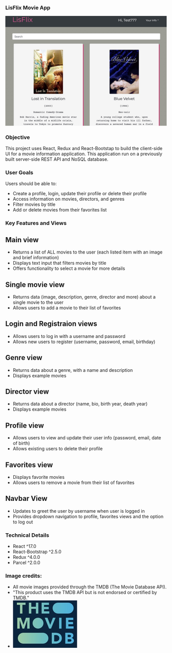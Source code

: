 ### LisFlix Movie App 

![LisFlix Movie App](/img/LisFlix.jpg)

### Objective
This project uses React, Redux and React-Bootstap to build the client-side UI for a movie information application. This application run on a previously built server-side REST API and NoSQL database.

### User Goals
Users should be able to:
* Create a profile, login, update their profile or delete their profile
* Access information on movies, directors, and genres
* Filter movies by title
* Add or delete movies from their favorites list

### Key Features and Views

## Main view
* Returns a list of ALL movies to the user (each listed item with an image and brief information)
* Displays text input that filters movies by title
* Offers functionality to select a movie for more details

## Single movie view
* Returns data (image, description, genre, director and more) about a single movie to the user
* Allows users to add a movie to their list of favorites

## Login and Registraion views
* Allows users to log in with a username and password
* Allows new users to register (username, password, email, birthday)

## Genre view
* Returns data about a genre, with a name and description
* Displays example movies

## Director view
* Returns data about a director (name, bio, birth year, death year)
* Displays example movies

## Profile view
* Allows users to view and update their user info (password, email, date of birth)
* Allows existing users to delete their profile

## Favorites view
* Displays favorite movies
* Allows users to remove a movie from their list of favorites

## Navbar View
* Updates to greet the user by username when user is logged in
* Provides dropdown navigation to profile, favorites views and the option to log out

### Technical Details
* React ^17.0
* React-Bootstrap ^2.5.0
* Redux ^4.0.0
* Parcel ^2.0.0

### Image credits:
* All movie images provided through the TMDB (The Movie Database API). 
* "This product uses the TMDB API but is not endorsed or certified by TMDB."
* ![LisFlix Movie App](/img/TheMovieDB.jpg)